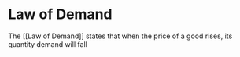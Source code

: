 # Law of Demand
The [[Law of Demand]] states that when the price of a good rises, its quantity demand will fall 